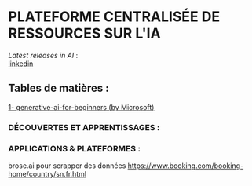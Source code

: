 # PLATEFORME CENTRALISÉE DE RESSOURCES SUR L'IA  
*Latest releases in AI* :  
[linkedin](social_media/linkedin.md)

## Tables de matières :  
[1- generative-ai-for-beginners (by Microsoft)](https://github.com/microsoft/generative-ai-for-beginners)


### DÉCOUVERTES ET APPRENTISSAGES :  


### APPLICATIONS & PLATEFORMES :  
brose.ai pour scrapper des données
https://www.booking.com/booking-home/country/sn.fr.html  

